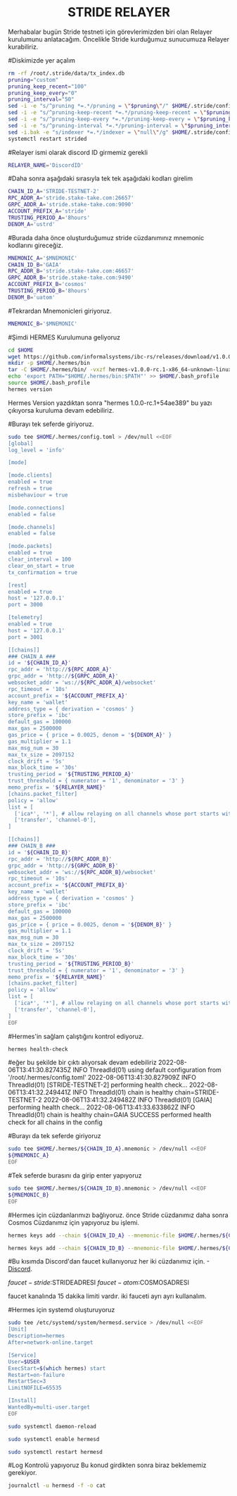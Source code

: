 <h1 align="center">STRIDE RELAYER</h1>
Merhabalar bugün Stride testneti için görevlerimizden biri olan Relayer kurulumunu anlatacağım. Öncelikle Stride kurduğumuz sunucumuza Relayer kurabiliriz.

#Diskimizde yer açalım

```sh
rm -rf /root/.stride/data/tx_index.db
pruning="custom"
pruning_keep_recent="100"
pruning_keep_every="0"
pruning_interval="50"
sed -i -e "s/^pruning *=.*/pruning = \"$pruning\"/" $HOME/.stride/config/app.toml
sed -i -e "s/^pruning-keep-recent *=.*/pruning-keep-recent = \"$pruning_keep_recent\"/" $HOME/.stride/config/app.toml
sed -i -e "s/^pruning-keep-every *=.*/pruning-keep-every = \"$pruning_keep_every\"/" $HOME/.stride/config/app.toml
sed -i -e "s/^pruning-interval *=.*/pruning-interval = \"$pruning_interval\"/" $HOME/.stride/config/app.toml
sed -i.bak -e "s/indexer *=.*/indexer = \"null\"/g" $HOME/.stride/config/config.toml
systemctl restart strided
```

#Relayer ismi olarak discord ID girmemiz gerekli

```sh
RELAYER_NAME='DiscordID'
```

#Daha sonra aşağıdaki sırasıyla tek tek aşağıdaki kodları girelim

```sh
CHAIN_ID_A='STRIDE-TESTNET-2'
RPC_ADDR_A='stride.stake-take.com:26657'
GRPC_ADDR_A='stride.stake-take.com:9090'
ACCOUNT_PREFIX_A='stride'
TRUSTING_PERIOD_A='8hours'
DENOM_A='ustrd'
```

#Burada daha önce oluşturduğumuz stride cüzdanımınız mnemonic kodlarını gireceğiz.

```sh
MNEMONIC_A='$MNEMONIC'
CHAIN_ID_B='GAIA'
RPC_ADDR_B='stride.stake-take.com:46657'
GRPC_ADDR_B='stride.stake-take.com:9490'
ACCOUNT_PREFIX_B='cosmos'
TRUSTING_PERIOD_B='8hours'
DENOM_B='uatom'
```

#Tekrardan Mnemonicleri giriyoruz.

```sh
MNEMONIC_B='$MNEMONIC'
```

#Şimdi HERMES Kurulumuna geliyoruz

```sh
cd $HOME
wget https://github.com/informalsystems/ibc-rs/releases/download/v1.0.0-rc.1/hermes-v1.0.0-rc.1-x86_64-unknown-linux-gnu.tar.gz
mkdir -p $HOME/.hermes/bin
tar -C $HOME/.hermes/bin/ -vxzf hermes-v1.0.0-rc.1-x86_64-unknown-linux-gnu.tar.gz
echo 'export PATH="$HOME/.hermes/bin:$PATH"' >> $HOME/.bash_profile
source $HOME/.bash_profile
hermes version
```

Hermes Version yazdıktan sonra "hermes 1.0.0-rc.1+54ae389" bu yazı çıkıyorsa kuruluma devam edebiliriz.

#Burayı tek seferde giriyoruz.

```sh
sudo tee $HOME/.hermes/config.toml > /dev/null <<EOF
[global]
log_level = 'info'

[mode]

[mode.clients]
enabled = true
refresh = true
misbehaviour = true

[mode.connections]
enabled = false

[mode.channels]
enabled = false

[mode.packets]
enabled = true
clear_interval = 100
clear_on_start = true
tx_confirmation = true

[rest]
enabled = true
host = '127.0.0.1'
port = 3000

[telemetry]
enabled = true
host = '127.0.0.1'
port = 3001

[[chains]]
### CHAIN_A ###
id = '${CHAIN_ID_A}'
rpc_addr = 'http://${RPC_ADDR_A}'
grpc_addr = 'http://${GRPC_ADDR_A}'
websocket_addr = 'ws://${RPC_ADDR_A}/websocket'
rpc_timeout = '10s'
account_prefix = '${ACCOUNT_PREFIX_A}'
key_name = 'wallet'
address_type = { derivation = 'cosmos' }
store_prefix = 'ibc'
default_gas = 100000
max_gas = 2500000
gas_price = { price = 0.0025, denom = '${DENOM_A}' }
gas_multiplier = 1.1
max_msg_num = 30
max_tx_size = 2097152
clock_drift = '5s'
max_block_time = '30s'
trusting_period = '${TRUSTING_PERIOD_A}'
trust_threshold = { numerator = '1', denominator = '3' }
memo_prefix = '${RELAYER_NAME}'
[chains.packet_filter]
policy = 'allow'
list = [
  ['ica*', '*'], # allow relaying on all channels whose port starts with ica
  ['transfer', 'channel-0'],
]

[[chains]]
### CHAIN_B ###
id = '${CHAIN_ID_B}'
rpc_addr = 'http://${RPC_ADDR_B}'
grpc_addr = 'http://${GRPC_ADDR_B}'
websocket_addr = 'ws://${RPC_ADDR_B}/websocket'
rpc_timeout = '10s'
account_prefix = '${ACCOUNT_PREFIX_B}'
key_name = 'wallet'
address_type = { derivation = 'cosmos' }
store_prefix = 'ibc'
default_gas = 100000
max_gas = 2500000
gas_price = { price = 0.0025, denom = '${DENOM_B}' }
gas_multiplier = 1.1
max_msg_num = 30
max_tx_size = 2097152
clock_drift = '5s'
max_block_time = '30s'
trusting_period = '${TRUSTING_PERIOD_B}'
trust_threshold = { numerator = '1', denominator = '3' }
memo_prefix = '${RELAYER_NAME}'
[chains.packet_filter]
policy = 'allow'
list = [
  ['ica*', '*'], # allow relaying on all channels whose port starts with ica
  ['transfer', 'channel-0'],
]
EOF
```
#Hermes'in sağlam çalıştığını kontrol ediyoruz.

```sh
hermes health-check
```

#eğer bu şekilde bir çıktı alıyorsak devam edebiliriz
2022-08-06T13:41:30.827435Z  INFO ThreadId(01) using default configuration from '/root/.hermes/config.toml'
2022-08-06T13:41:30.827909Z  INFO ThreadId(01) [STRIDE-TESTNET-2] performing health check...
2022-08-06T13:41:32.249441Z  INFO ThreadId(01) chain is healthy chain=STRIDE-TESTNET-2
2022-08-06T13:41:32.249482Z  INFO ThreadId(01) [GAIA] performing health check...
2022-08-06T13:41:33.633862Z  INFO ThreadId(01) chain is healthy chain=GAIA
SUCCESS performed health check for all chains in the config

#Burayı da tek seferde giriyoruz

```sh
sudo tee $HOME/.hermes/${CHAIN_ID_A}.mnemonic > /dev/null <<EOF
${MNEMONIC_A}
EOF
```

#Tek seferde burasını da girip enter yapıyoruz 
```sh
sudo tee $HOME/.hermes/${CHAIN_ID_B}.mnemonic > /dev/null <<EOF
${MNEMONIC_B}
EOF
```

#Hermes için cüzdanlarımızı bağlıyoruz. önce Stride cüzdanımız daha sonra Cosmos Cüzdanımız için yapıyoruz bu işlemi.

```sh
hermes keys add --chain ${CHAIN_ID_A} --mnemonic-file $HOME/.hermes/${CHAIN_ID_A}.mnemonic
```

```sh
hermes keys add --chain ${CHAIN_ID_B} --mnemonic-file $HOME/.hermes/${CHAIN_ID_B}.mnemonic
```

#Bu kısımda Discord'dan faucet kullanıyoruz her iki cüzdanımız için. 
-[Discord](https://discord.com/channels/988945059783278602/992572020535599244).

$faucet-stride:$STRIDEADRESI
$faucet-atom:$COSMOSADRESI

faucet kanalında 15 dakika limiti vardır. iki fauceti ayrı ayrı kullanalım.

#Hermes için systemd oluşturuyoruz

```sh
sudo tee /etc/systemd/system/hermesd.service > /dev/null <<EOF
[Unit]
Description=hermes
After=network-online.target

[Service]
User=$USER
ExecStart=$(which hermes) start
Restart=on-failure
RestartSec=3
LimitNOFILE=65535

[Install]
WantedBy=multi-user.target
EOF
```

```sh
sudo systemctl daemon-reload
```

```sh
sudo systemctl enable hermesd
```

```sh
sudo systemctl restart hermesd
```

#Log Kontrolü yapıyoruz
Bu konud girdikten sonra biraz beklememiz gerekiyor.

```sh
journalctl -u hermesd -f -o cat
```
